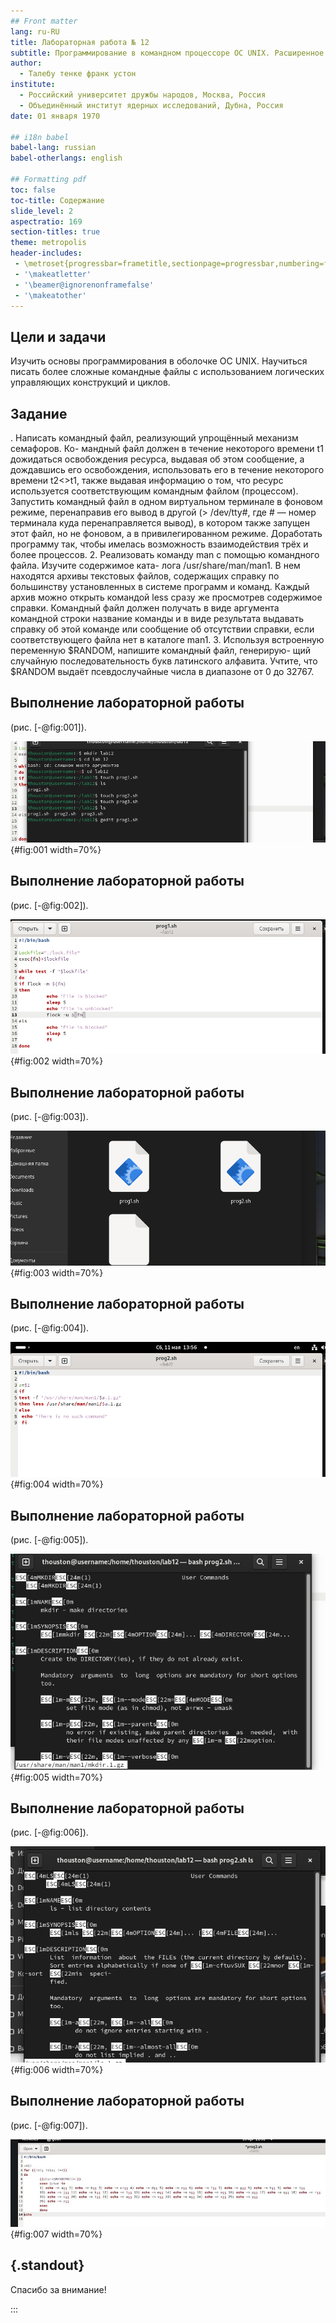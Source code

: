 ```yaml
---
## Front matter
lang: ru-RU
title: Лабораторная работа № 12
subtitle: Программирование в командном процессоре ОС UNIX. Расширенное программирование
author:
  - Талебу тенке франк устон
institute:
  - Российский университет дружбы народов, Москва, Россия
  - Объединённый институт ядерных исследований, Дубна, Россия
date: 01 января 1970

## i18n babel
babel-lang: russian
babel-otherlangs: english

## Formatting pdf
toc: false
toc-title: Содержание
slide_level: 2
aspectratio: 169
section-titles: true
theme: metropolis
header-includes:
 - \metroset{progressbar=frametitle,sectionpage=progressbar,numbering=fraction}
 - '\makeatletter'
 - '\beamer@ignorenonframefalse'
 - '\makeatother'
---
```


## Цели и задачи
Изучить основы программирования в оболочке ОС UNIX. Научиться писать более
сложные командные файлы с использованием логических управляющих конструкций
и циклов.

## Задание
. Написать командный файл, реализующий упрощённый механизм семафоров. Ко-
мандный файл должен в течение некоторого времени t1 дожидаться освобождения
ресурса, выдавая об этом сообщение, а дождавшись его освобождения, использовать
его в течение некоторого времени t2<>t1, также выдавая информацию о том, что
ресурс используется соответствующим командным файлом (процессом). Запустить
командный файл в одном виртуальном терминале в фоновом режиме, перенаправив
его вывод в другой (> /dev/tty#, где # — номер терминала куда перенаправляется
вывод), в котором также запущен этот файл, но не фоновом, а в привилегированном
режиме. Доработать программу так, чтобы имелась возможность взаимодействия трёх
и более процессов.
2. Реализовать команду man с помощью командного файла. Изучите содержимое ката-
лога /usr/share/man/man1. В нем находятся архивы текстовых файлов, содержащих
справку по большинству установленных в системе программ и команд. Каждый архив
можно открыть командой less сразу же просмотрев содержимое справки. Командный
файл должен получать в виде аргумента командной строки название команды и в виде
результата выдавать справку об этой команде или сообщение об отсутствии справки,
если соответствующего файла нет в каталоге man1.
3. Используя встроенную переменную $RANDOM, напишите командный файл, генерирую-
щий случайную последовательность букв латинского алфавита. Учтите, что $RANDOM
выдаёт псевдослучайные числа в диапазоне от 0 до 32767.

## Выполнение лабораторной работы

(рис. [-@fig:001]).

![Название рисунка](image/1.png){#fig:001 width=70%}

## Выполнение лабораторной работы
(рис. [-@fig:002]).

![Название рисунка](image/2.png){#fig:002 width=70%}

## Выполнение лабораторной работы
(рис. [-@fig:003]).

![Название рисунка](image/3.png){#fig:003 width=70%}

## Выполнение лабораторной работы
(рис. [-@fig:004]).

![Название рисунка](image/4.png){#fig:004 width=70%}

## Выполнение лабораторной работы
(рис. [-@fig:005]).

![Название рисунка](image/5.png){#fig:005 width=70%}

## Выполнение лабораторной работы
(рис. [-@fig:006]).

![Название рисунка](image/6.png){#fig:006 width=70%}

## Выполнение лабораторной работы
(рис. [-@fig:007]).

![Название рисунка](image/7.jpg){#fig:007 width=70%}

## {.standout}

Спасибо за внимание!

:::

